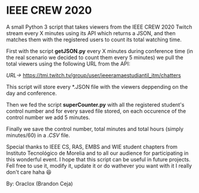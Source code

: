 # IEEE CREW 2020
A small Python 3 script that takes viewers from the IEEE CREW 2020 Twitch stream every X minutes using its API which returns a JSON, and then matches them with the registered users to count its total watching time.

First with the script **getJSON.py** every X minutes during conference time (in the real scenario we decided to count them every 5 minutes) we pull the total viewers using the following URL from the API:

*URL->* https://tmi.twitch.tv/group/user/ieeeramaestudiantil_itm/chatters

This script will store every *.JSON file with the viewers deppending on the day and conference.

Then we fed the script **superCounter.py** with all the registered student's control number and for every saved file stored, on each occurence of the control number we add 5 minutes.

Finally we save the control number, total minutes and total hours (simply minutes/60) in a *.CSV* file.

Special thanks to IEEE CS, RAS, EMBS and WIE student chapters from Instituto Tecnológico de Morelia and to all our audience for participating in this wonderful event. I hope that this script can be useful in future projects. Fell free to use it, modify it, update it or do wathever you want with it I really don't care haha :satisfied:

By: Oraclox (Brandon Ceja)
